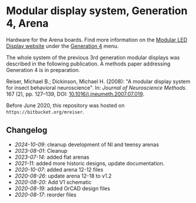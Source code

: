 # Modular display system, Generation 4, Arena

Hardware for the Arena boards. Find more information on the [Modular LED Display website](https://reiserlab.github.io/Modular-LED-Display/) under the [Generation 4](https://reiserlab.github.io/Modular-LED-Display/G4) menu.

The whole system of the previous 3rd generation modular displays was described in the following publication. A methods paper addressing Generation 4 is in preparation.

Reiser, Michael B.; Dickinson, Michael H. (2008): "A modular display system for insect behavioral neuroscience". In: *Journal of Neuroscience Methods*. 167 (2), pp.&nbsp;127–139, DOI: [10.1016/j.jneumeth.2007.07.019](https://doi.org/10.1016/j.jneumeth.2007.07.019).

Before June 2020, this repository was hosted on `https://bitbucket.org/mreiser`.


## Changelog

- _2024-10-09_: cleanup development of NI and teensy arenas
- _2023-08-01_: Cleanup
- _2023-07-14_: added flat arenas
- _2021-11_: added more historic designs, update documentation.
- _2020-10-07_: added arena 12-12 files
- _2020-08-26_: update arena 12-18 to v1.2
- _2020-08-20_: Add V1 schematic
- _2020-08-19_: added OrCAD design files
- _2020-08-17_: reorder files
